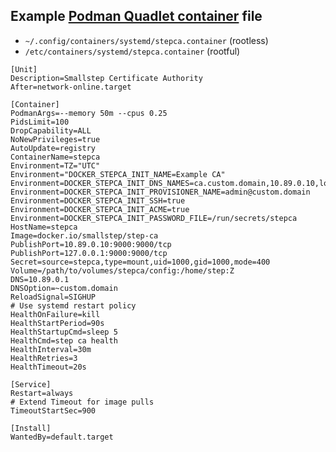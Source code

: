 ## Example [Podman Quadlet container](https://docs.podman.io/en/latest/markdown/podman-systemd.unit.5.html#container-units-container) file

* `~/.config/containers/systemd/stepca.container` (rootless)
* `/etc/containers/systemd/stepca.container`      (rootful)

```
[Unit]
Description=Smallstep Certificate Authority
After=network-online.target

[Container]
PodmanArgs=--memory 50m --cpus 0.25
PidsLimit=100
DropCapability=ALL
NoNewPrivileges=true
AutoUpdate=registry
ContainerName=stepca
Environment=TZ="UTC"
Environment="DOCKER_STEPCA_INIT_NAME=Example CA"
Environment=DOCKER_STEPCA_INIT_DNS_NAMES=ca.custom.domain,10.89.0.10,localhost,127.0.0.1
Environment=DOCKER_STEPCA_INIT_PROVISIONER_NAME=admin@custom.domain
Environment=DOCKER_STEPCA_INIT_SSH=true
Environment=DOCKER_STEPCA_INIT_ACME=true
Environment=DOCKER_STEPCA_INIT_PASSWORD_FILE=/run/secrets/stepca
HostName=stepca
Image=docker.io/smallstep/step-ca
PublishPort=10.89.0.10:9000:9000/tcp
PublishPort=127.0.0.1:9000:9000/tcp
Secret=source=stepca,type=mount,uid=1000,gid=1000,mode=400
Volume=/path/to/volumes/stepca/config:/home/step:Z
DNS=10.89.0.1
DNSOption=~custom.domain
ReloadSignal=SIGHUP
# Use systemd restart policy
HealthOnFailure=kill
HealthStartPeriod=90s
HealthStartupCmd=sleep 5
HealthCmd=step ca health
HealthInterval=30m
HealthRetries=3
HealthTimeout=20s

[Service]
Restart=always
# Extend Timeout for image pulls
TimeoutStartSec=900

[Install]
WantedBy=default.target
```
